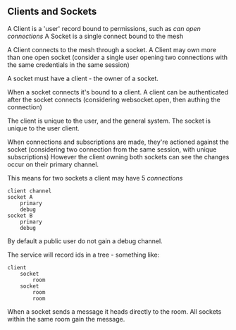 ## Clients and Sockets

A Client is a 'user' record bound to permissions, such as _can open connections_
A Socket is a single connect bound to the mesh

A Client connects to the mesh through a socket. A Client may own more than one open socket (consider a single user opening two connections with the same credentials in the same session)

A socket must have a client - the owner of a socket.

When a socket connects it's bound to a client.
A client can be authenticated after the socket connects (considering websocket.open, then authing the connection)

The client is unique to the user, and the general system. The socket is unique to the user client.

When connections and subscriptions are made, they're actioned against the socket (considering two connection from the same session, with unique subscriptions) However the client owning both sockets can see the changes occur on their primary channel.

This means for two sockets a client may have 5 _connections_

    client channel
    socket A
        primary
        debug
    socket B
        primary
        debug

By default a public user do not gain a debug channel.

The service will record ids in a tree - something like:

    client
        socket
            room
        socket
            room
            room

When a socket sends a message it heads directly to the room.
All sockets within the same room gain the message.



